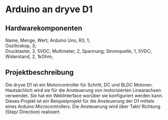 # Arduino an dryve D1

## Hardwarekomponenten

Name,	Menge,	Wert;
Arduino Uno, R3,	1;	
Oszilloskop,	3;	
Drucktaster,	3,	5VDC;
Multimeter,	2,	Spannung;
Stromquelle,	1,	5VDC;
Widerstand,	2,	1kOhm;

## Projektbeschreibung

Die dryve D1 ist ein Motorcontroller für Schritt, DC und BLDC Motoren. Hautsächlich wird sie für die Ansteuerung von motorisierten Linearachsen verwendet. Sie hat ein WebInterface worüber sie konfiguriert werden kann. Dieses Projekt ist ein Beispielprojekt für die Ansteuerung der D1 mittels eines Arduino Microcontrollers. Die Ansteuerung wird über Takt/ Richtung (Step/ Direction) realisiert.
